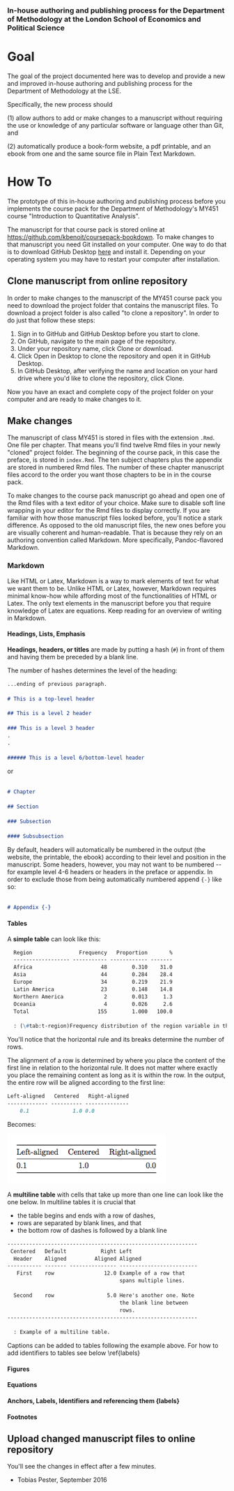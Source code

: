 ### In-house authoring and publishing process for the Department of Methodology at the London School of Economics and Political Science

# Goal
The goal of the project documented here was to develop and provide a new and improved in-house authoring and publishing process for the Department of Methodology at the LSE.

Specifically, the new process should

(1) allow authors to add or make changes to a manuscript without requiring the use or knowledge of any particular software or language other than Git, and

(2) automatically produce a book-form website, a pdf printable, and an ebook from one and the same source file in Plain Text Markdown.

# How To

The prototype of this in-house authoring and publishing process before you implements the course pack for the Department of Methodology's MY451 course "Introduction to Quantitative Analysis".

The manuscript for that course pack is stored online at <https://github.com/kbenoit/coursepack-bookdown>. To make changes to that manuscript you need Git installed on your computer. One way to do that is to download GitHub Desktop [here](https://desktop.github.com/) and install it. Depending on your operating system you may have to restart your computer after installation.

## Clone manuscript from online repository
In order to make changes to the manuscript of the MY451 course pack you need to download the project folder that contains the manuscript files. To download a project folder is also called "to clone a repository". In order to do just that follow these steps:
<!--^[Instructions taken verbatim from <https://help.github.com/desktop/guides/contributing/cloning-a-repository-from-github-to-github-desktop/>.]-->

1. Sign in to GitHub and GitHub Desktop before you start to clone.
2. On GitHub, navigate to the main page of the repository.
3. Under your repository name, click Clone or download.
4. Click Open in Desktop to clone the repository and open it in GitHub Desktop.
5. In GitHub Desktop, after verifying the name and location on your hard drive where you'd like to clone the repository, click Clone.

Now you have an exact and complete copy of the project folder on your computer and are ready to make changes to it.

## Make changes

The manuscript of class MY451 is stored in files with the extension `.Rmd`. One file per chapter. That means you'll find twelve Rmd files in your newly "cloned" project folder. The beginning of the course pack, in this case the preface, is stored in `index.Rmd`. The ten subject chapters plus the appendix are stored in numbered Rmd files. The number of these chapter manuscript files accord to the order you want those chapters to be in in the course pack.

To make changes to the course pack manuscript go ahead and open one of the Rmd files with a text editor of your choice. Make sure to disable soft line wrapping in your editor for the Rmd files to display correctly. If you are familiar with how those manuscript files looked before, you'll notice a stark difference. As opposed to the old manuscript files, the new ones before you are visually coherent and human-readable. That is because they rely on an authoring convention called Markdown. More specifically, Pandoc-flavored Markdown.

### Markdown

Like HTML or Latex, Markdown is a way to mark elements of text for what we want them to be. Unlike HTML or Latex, however, Markdown requires minimal know-how while affording most of the functionalities of HTML or Latex. The only text elements in the manuscript before you that require knowledge of Latex are equations. Keep reading for an overview of writing in Markdown.

#### Headings, Lists, Emphasis

**Headings, headers, or titles** are made by putting a hash (`#`) in front of them and having them be preceded by a blank line.

The number of hashes determines the level of the heading:

```markdown
...ending of previous paragraph.

# This is a top-level header

## This is a level 2 header

### This is a level 3 header
.
.

###### This is a level 6/bottom-level header
```

or

```markdown

# Chapter

## Section

### Subsection

#### Subsubsection
```

By default, headers will automatically be numbered in the output (the website, the printable, the ebook) according to their level and position in the manuscript. Some headers, however, you may not want to be numbered -- for example level 4-6 headers or headers in the preface or appendix. In order to exclude those from being automatically numbered append `{-}` like so:

```markdown

# Appendix {-}

```

#### Tables

A **simple table** can look like this:

```markdown
  Region               Frequency   Proportion       %
  ------------------ ----------- ------------ -------
  Africa                      48        0.310    31.0
  Asia                        44        0.284    28.4
  Europe                      34        0.219    21.9
  Latin America               23        0.148    14.8
  Northern America             2        0.013     1.3
  Oceania                      4        0.026     2.6
  Total                      155        1.000   100.0

  : (\#tab:t-region)Frequency distribution of the region variable in the country data.
```

You'll notice that the horizontal rule and its breaks determine the number of rows.

The alignment of a row is determined by where you place the content of the first line in relation to the horizontal rule. It does not matter where exactly you place the remaining content as long as it is within the row. In the output, the entire row will be aligned according to the first line:

```markdown
Left-aligned   Centered   Right-aligned
------------- ---------- --------------
    0.1              1.0 0.0

```

Becomes:

![](./images/simpletabledemo.png)

A **multiline table** with cells that take up more than one line can look like the one below. In multiline tables it is crucial that
* the table begins and ends with a row of dashes,
* rows are separated by blank lines, and that
* the bottom row of dashes is followed by a blank line

```markdown
-------------------------------------------------------------
 Centered   Default           Right Left
  Header    Aligned         Aligned Aligned
----------- ------- --------------- -------------------------
   First    row                12.0 Example of a row that
                                    spans multiple lines.

  Second    row                 5.0 Here's another one. Note
                                    the blank line between
                                    rows.
-------------------------------------------------------------

  : Example of a multiline table.
```

Captions can be added to tables following the example above. For how to add identifiers to tables see below \ref{labels}

#### Figures

#### Equations

#### Anchors, Labels, Identifiers and referencing them {labels}

#### Footnotes

## Upload changed manuscript files to online repository




You'll see the changes in effect after a few minutes.


- Tobias Pester, September 2016
